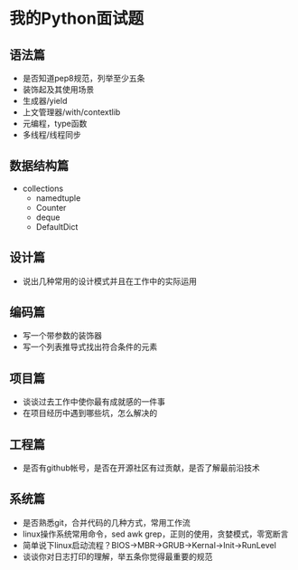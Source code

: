 # 我的Python面试题

## 语法篇

- 是否知道pep8规范，列举至少五条
- 装饰起及其使用场景
- 生成器/yield
- 上文管理器/with/contextlib
- 元编程，type函数
- 多线程/线程同步

## 数据结构篇

- collections
  - namedtuple
  - Counter
  - deque
  - DefaultDict

## 设计篇

- 说出几种常用的设计模式并且在工作中的实际运用

## 编码篇

- 写一个带参数的装饰器
- 写一个列表推导式找出符合条件的元素

## 项目篇

- 谈谈过去工作中使你最有成就感的一件事
- 在项目经历中遇到哪些坑，怎么解决的

## 工程篇

- 是否有github帐号，是否在开源社区有过贡献，是否了解最前沿技术

## 系统篇

- 是否熟悉git，合并代码的几种方式，常用工作流
- linux操作系统常用命令，sed awk grep，正则的使用，贪婪模式，零宽断言
- 简单说下linux启动流程？BIOS->MBR->GRUB->Kernal->Init->RunLevel
- 谈谈你对日志打印的理解，举五条你觉得最重要的规范












